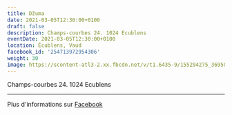 ```yaml
---
title: Džuma
date: 2021-03-05T12:30:00+0100
draft: false
description: Champs-courbes 24. 1024 Ecublens
eventDate: 2021-03-05T12:30:00+0100
location: Écublens, Vaud
facebook_id: '254713972954306'
weight: 30
image: https://scontent-atl3-2.xx.fbcdn.net/v/t1.6435-9/155294275_3695079563921169_4909597834044538694_n.jpg?_nc_cat=101&ccb=1-7&_nc_sid=9e60e4&_nc_eui2=AeG8UClbWf29AU_nXjdq3EWH_4HHzzV0GSb_gcfPNXQZJh84GYNGo4_Z5Cn5-iLlSDRJM0isnap6RFoid72tsV9o&_nc_ohc=Xk0dK1n7uM0Q7kNvwE7dcLh&_nc_oc=Adn3c_C0Esu64FjaGye779H6GmJ6ZVXl-JnipZdu122ZhEaB8tmSY7Vrn4RGdHK0WeE&_nc_zt=23&_nc_ht=scontent-atl3-2.xx&edm=ABTKTjYEAAAA&_nc_gid=l972pGkTW-4pC7gElJK0GA&oh=00_AfG-LE6imqairs5xJazfRW8yIaN-ed5TVjJXU41cycXnYw&oe=683BAA5B
---
```


Champs-courbes 24. 1024 Ecublens

---

Plus d'informations sur [Facebook](https://facebook.com/events/254713972954306)